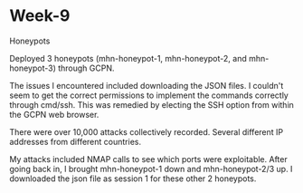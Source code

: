 # Week-9
Honeypots

Deployed 3 honeypots (mhn-honeypot-1, mhn-honeypot-2, and mhn-honeypot-3) through GCPN.

The issues I encountered included downloading the JSON files.  I couldn't seem to get the correct permissions to implement the commands correctly through cmd/ssh.  This was remedied by electing the SSH option from within the GCPN web browser.

There were over 10,000 attacks collectively recorded.  Several different IP addresses from different countries.  

My attacks included NMAP calls to see which ports were exploitable.  After going back in, I brought mhn-honeypot-1 down and mhn-honeypot-2/3 up.  I downloaded the json file as session 1 for these other 2 honeypots. 
